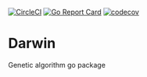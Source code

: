 [![CircleCI](https://circleci.com/gh/Khezen/darwin.svg?style=svg)](https://circleci.com/gh/Khezen/darwin)
[![Go Report Card](https://goreportcard.com/badge/github.com/khezen/darwin)](https://goreportcard.com/report/github.com/khezen/darwin) 
[![codecov](https://codecov.io/gh/Khezen/darwin/branch/master/graph/badge.svg)](https://codecov.io/gh/Khezen/darwin)
# Darwin
Genetic algorithm go package
